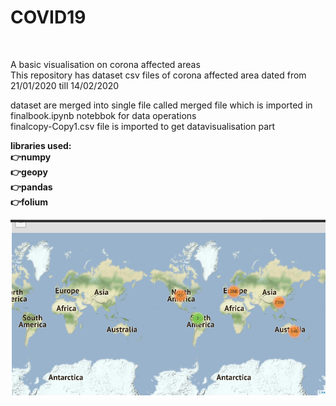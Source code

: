 <h1>COVID19</h1><br>

A basic visualisation on corona affected areas
<br>
This repository has dataset  csv files of corona affected area dated from 21/01/2020 till 14/02/2020
<br>

dataset are merged into single file called merged file which is imported in finalbook.ipynb notebbok for data operations 
<br>
finalcopy-Copy1.csv file is imported to get datavisualisation part


<b>libraries used:<b><br>
👉numpy<br>
👉geopy<br>
👉pandas<br>
👉folium<br>
  
  ![Map](https://github.com/deepakkapse/corona_analysis/blob/master/covidpic/v1.png)
